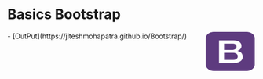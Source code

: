 # Basics Bootstrap 
<img align= "right" src="https://github.com/jiteshmohapatra/Bootstrap/blob/668cd23a0a095643742f56b77ff264ab0745d29e/bootstrap.png" width="100" height="80" align-items="right">
- [OutPut](https://jiteshmohapatra.github.io/Bootstrap/)

